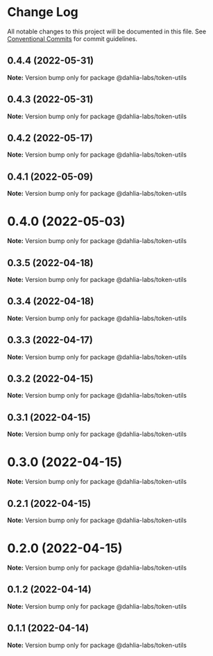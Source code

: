 # Change Log

All notable changes to this project will be documented in this file.
See [Conventional Commits](https://conventionalcommits.org) for commit guidelines.

## 0.4.4 (2022-05-31)

**Note:** Version bump only for package @dahlia-labs/token-utils





## 0.4.3 (2022-05-31)

**Note:** Version bump only for package @dahlia-labs/token-utils





## 0.4.2 (2022-05-17)

**Note:** Version bump only for package @dahlia-labs/token-utils





## 0.4.1 (2022-05-09)

**Note:** Version bump only for package @dahlia-labs/token-utils





# 0.4.0 (2022-05-03)

**Note:** Version bump only for package @dahlia-labs/token-utils





## 0.3.5 (2022-04-18)

**Note:** Version bump only for package @dahlia-labs/token-utils





## 0.3.4 (2022-04-18)

**Note:** Version bump only for package @dahlia-labs/token-utils





## 0.3.3 (2022-04-17)

**Note:** Version bump only for package @dahlia-labs/token-utils





## 0.3.2 (2022-04-15)

**Note:** Version bump only for package @dahlia-labs/token-utils





## 0.3.1 (2022-04-15)

**Note:** Version bump only for package @dahlia-labs/token-utils





# 0.3.0 (2022-04-15)

**Note:** Version bump only for package @dahlia-labs/token-utils





## 0.2.1 (2022-04-15)

**Note:** Version bump only for package @dahlia-labs/token-utils





# 0.2.0 (2022-04-15)

**Note:** Version bump only for package @dahlia-labs/token-utils





## 0.1.2 (2022-04-14)

**Note:** Version bump only for package @dahlia-labs/token-utils

## 0.1.1 (2022-04-14)

**Note:** Version bump only for package @dahlia-labs/token-utils
